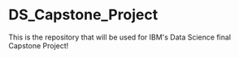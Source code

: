 # DS_Capstone_Project
This is the repository that will be used for IBM's Data Science final Capstone Project!
